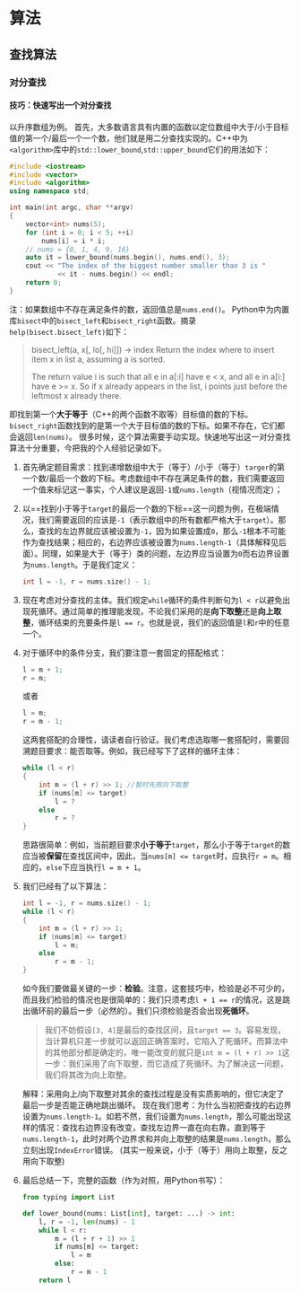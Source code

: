 # 算法

## 查找算法

### 对分查找

#### 技巧：快速写出一个对分查找

以升序数组为例。
首先，大多数语言具有内置的函数以定位数组中大于/小于目标值的第一个/最后一个一个数，他们就是用二分查找实现的。C++中为`<algorithm>`库中的`std::lower_bound`,`std::upper_bound`它们的用法如下：

```c++
#include <iostream>
#include <vector>
#include <algorithm>
using namespace std;

int main(int argc, char **argv)
{
    vector<int> nums(5);
    for (int i = 0; i < 5; ++i)
        nums[i] = i * i;
    // nums = {0, 1, 4, 9, 16}
    auto it = lower_bound(nums.begin(), nums.end(), 3);
    cout << "The index of the biggest number smaller than 3 is "
            << it - nums.begin() << endl;
    return 0;
}
```

注：如果数组中不存在满足条件的数，返回值总是`nums.end()`。
Python中为内置库`bisect`中的`bisect_left`和`bisect_right`函数。摘录`help(bisect.bisect_left)`如下：

> bisect_left(a, x[, lo[, hi]]) -> index
>    Return the index where to insert item x in list a, assuming a is sorted.
>    
> The return value i is such that all e in a[:i] have e < x, and all e in a[i:] have e >= x.  So if x already appears in the list, i points just before the leftmost x already there.

即找到第一个**大于等于**（C++的两个函数不取等）目标值的数的下标。`bisect_right`函数找到的是第一个大于目标值的数的下标。如果不存在，它们都会返回`len(nums)`。
很多时候，这个算法需要手动实现。快速地写出这一对分查找算法十分重要，今把我的个人经验记录如下。

1. 首先确定题目需求：找到递增数组中大于（等于）/小于（等于）`targer`的第一个数/最后一个数的下标。考虑数组中不存在满足条件的数，我们需要返回一个值来标记这一事实，个人建议是返回`-1`或`nums.length`（视情况而定）；

2. 以==找到小于等于`target`的最后一个数的下标==这一问题为例，在极端情况，我们需要返回的应该是`-1`（表示数组中的所有数都严格大于`target`）。那么，查找的左边界就应该被设置为`-1`，因为如果设置成`0`，那么`-1`根本不可能作为查找结果；相应的，右边界应该被设置为`nums.length-1`（具体解释见后面）。同理，如果是大于（等于）类的问题，左边界应当设置为`0`而右边界设置为`nums.length`。于是我们定义：

   ```cpp
   int l = -1, r = nums.size() - 1;
   ```

3. 现在考虑对分查找的主体。我们规定`while`循环的条件判断句为`l < r`以避免出现死循环。通过简单的推理能发现，不论我们采用的是**向下取整**还是**向上取整**，循环结束的充要条件是`l == r`。也就是说，我们的返回值是`l`和`r`中的任意一个。

4. 对于循环中的条件分支，我们要注意一套固定的搭配格式：

   ```cpp
   l = m + 1;
   r = m;
   ```

   或者

   ```cpp
   l = m;
   r = m - 1;
   ```

   这两套搭配的合理性，请读者自行验证。我们考虑选取哪一套搭配时，需要回溯题目要求：能否取等。例如，我已经写下了这样的循环主体：

   ```cpp
   while (l < r)
   {
       int m = (l + r) >> 1; //暂时先用向下取整
       if (nums[m] <= target)
           l = ?
       else
           r = ?
   }
   ```

   思路很简单：例如，当前题目要求**小于等于**`target`，那么小于等于`target`的数应当被**保留**在查找区间中，因此，当`nums[m] <= target`时，应执行`r = m`。相应的，`else`下应当执行`l = m + 1`。

5. 我们已经有了以下算法：

   ```cpp
   int l = -1, r = nums.size() - 1;
   while (l < r)
   {
       int m = (l + r) >> 1;
       if (nums[m] <= target)
           l = m;
       else
           r = m - 1;
   }
   ```

   如今我们要做最关键的一步：**检验**。注意，这套技巧中，检验是必不可少的，而且我们检验的情况也是很简单的：我们只须考虑`l + 1 == r`的情况，这是跳出循环前的最后一步（必然的）。我们只须检验是否会出现**死循环**。

   > 我们不妨假设`[3, 4]`是最后的查找区间，且`target == 3`。容易发现，当计算机只差一步就可以返回正确答案时，它陷入了死循环。而算法中的其他部分都是确定的，唯一能改变的就只是`int m = (l + r) >> 1`这一步：我们采用了向下取整，而它造成了死循环。为了解决这一问题，我们将其改为向上取整。

   解释：采用向上/向下取整对其余的查找过程是没有实质影响的，但它决定了最后一步是否能正确地跳出循环。
   现在我们思考：为什么当初把查找的右边界设置为`nums.length-1`。如若不然，我们设置为`nums.length`，那么可能出现这样的情况：查找右边界没有改变，查找左边界一直在向右靠，直到等于`nums.length-1`，此时对两个边界求和并向上取整的结果是`nums.length`，那么立刻出现`IndexError`错误。
   (其实一般来说，小于（等于）用向上取整，反之用向下取整)

6. 最后总结一下，完整的函数（作为对照，用Python书写）：

   ```python
   from typing import List
   
   def lower_bound(nums: List[int], target: ...) -> int:
       l, r = -1, len(nums) - 1
       while l < r:
           m = (l + r + 1) >> 1
           if nums[m] <= target:
               l = m
           else:
               r = m - 1
       return l
   ```

   